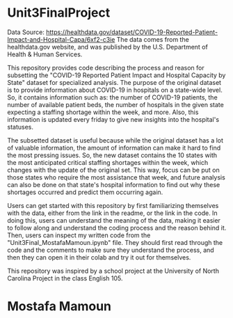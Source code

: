 # Unit3FinalProject

Data Source: https://healthdata.gov/dataset/COVID-19-Reported-Patient-Impact-and-Hospital-Capa/6xf2-c3ie
The data comes from the healthdata.gov website, and was published by the	U.S. Department of Health & Human Services.

This repository provides code describing the process and reason for subsetting the "COVID-19 Reported Patient Impact and Hospital Capacity by State" dataset for specialized analysis. The purpose of the original dataset is to provide information about COVID-19 in hospitals on a state-wide level. So, it contains information such as: the number of COVID-19 patients, the number of available patient beds, the number of hospitals in the given state expecting a staffing shortage within the week, and more. Also, this information is updated every friday to give new insights into the hospital's statuses. 

The subsetted dataset is useful because while the original dataset has a lot of valuable information, the amount of information can make it hard to find the most pressing issues. So, the new dataset contains the 10 states with the most anticipated critical staffing shortages within the week, which changes with the update of the original set. This way, focus can be put on those states who require the most assistance that week, and future analysis can also be done on that state's hospital information to find out why these shortages occurred and predict them occurring again.

Users can get started with this repository by first familiarizing themselves with the data, either from the link in the readme, or the link in the code. In doing this, users can understand the meaning of the data, making it easier to follow along and understand the coding process and the reason behind it. Then, users can inspect my written code from the "Unit3Final_MostafaMamoun.ipynb" file. They should first read through the code and the comments to make sure they understand the process, and then they can open it in their colab and try it out for themselves. 

This repository was inspired by a school project at the University of North Carolina Project in the class English 105. 

# Mostafa Mamoun
